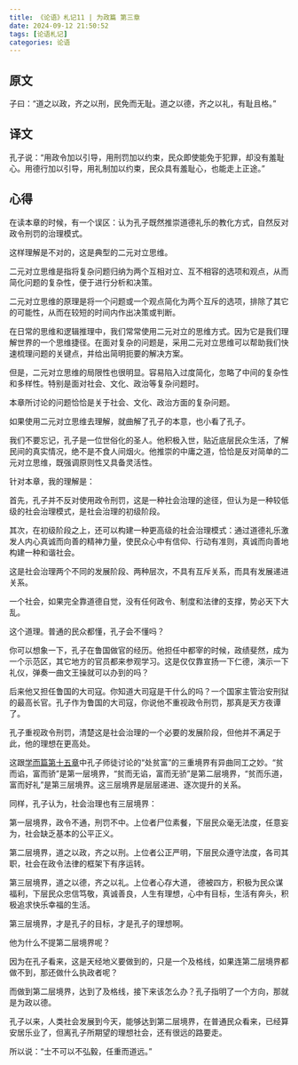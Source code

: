 ```yaml
---
title: 《论语》札记11 | 为政篇 第三章
date: 2024-09-12 21:50:52
tags: [论语札记]
categories: 论语
---
```

## 原文

子曰：“道之以政，齐之以刑，民免而无耻。道之以德，齐之以礼，有耻且格。”

## 译文

孔子说：“用政令加以引导，用刑罚加以约束，民众即使能免于犯罪，却没有羞耻心。用德行加以引导，用礼制加以约束，民众具有羞耻心，也能走上正途。”

## 心得

在读本章的时候，有一个误区：认为孔子既然推崇道德礼乐的教化方式，自然反对政令刑罚的治理模式。

这样理解是不对的，这是典型的二元对立思维。

二元对立思维是指将复杂问题归纳为两个互相对立、互不相容的选项和观点，从而简化问题的复杂性，便于进行分析和决策。

二元对立思维的原理是将一个问题或一个观点简化为两个互斥的选项，排除了其它的可能性，从而在较短的时间内作出决策或判断。

在日常的思维和逻辑推理中，我们常常使用二元对立的思维方式。因为它是我们理解世界的一个思维捷径。在面对复杂的问题是，采用二元对立思维可以帮助我们快速梳理问题的关键点，并给出简明扼要的解决方案。

但是，二元对立思维的局限性也很明显。容易陷入过度简化，忽略了中间的复杂性和多样性。特别是面对社会、文化、政治等复杂问题时。

本章所讨论的问题恰恰是关于社会、文化、政治方面的复杂问题。

如果使用二元对立思维去理解，就曲解了孔子的本意，也小看了孔子。

我们不要忘记，孔子是一位世俗化的圣人。他积极入世，贴近底层民众生活，了解民间的真实情况，绝不是不食人间烟火。他推崇的中庸之道，恰恰是反对简单的二元对立思维，既强调原则性又具备灵活性。

针对本章，我的理解是：

首先，孔子并不反对使用政令刑罚，这是一种社会治理的途径，但认为是一种较低级的社会治理模式，是社会治理的初级阶段。

其次，在初级阶段之上，还可以构建一种更高级的社会治理模式：通过道德礼乐激发人内心真诚而向善的精神力量，使民众心中有信仰、行动有准则，真诚而向善地构建一种和谐社会。

这是社会治理两个不同的发展阶段、两种层次，不具有互斥关系，而具有发展递进关系。

一个社会，如果完全靠道德自觉，没有任何政令、制度和法律的支撑，势必天下大乱。

这个道理。普通的民众都懂，孔子会不懂吗？

你可以想象一下，孔子在鲁国做官的经历。他担任中都宰的时候，政绩斐然，成为一个示范区，其它地方的官员都来参观学习。这是仅仅靠宣扬一下仁德，演示一下礼仪，弹奏一曲文王操就可以办到的吗？

后来他又担任鲁国的大司寇。你知道大司寇是干什么的吗？一个国家主管治安刑狱的最高长官。孔子作为鲁国的大司寇，你说他不重视政令刑罚，那真是天方夜谭了。

孔子重视政令刑罚，清楚这是社会治理的一个必要的发展阶段，但他并不满足于此，他的理想在更高处。

这跟[学而篇第十五章](/2024/08/15/《论语》札记8/)中孔子师徒讨论的“处贫富”的三重境界有异曲同工之妙。“贫而谄，富而骄”是第一层境界，“贫而无谄，富而无骄”是第二层境界，“贫而乐道，富而好礼”是第三层境界。这三层境界是层层递进、逐次提升的关系。

同样，孔子认为，社会治理也有三层境界：

第一层境界，政令不通，刑罚不中。上位者尸位素餐，下层民众毫无法度，任意妄为，社会缺乏基本的公平正义。

第二层境界，道之以政，齐之以刑。上位者公正严明，下层民众遵守法度，各司其职，社会在政令法律的框架下有序运转。

第三层境界，道之以德，齐之以礼。上位者心存大道， 德被四方，积极为民众谋福利，下层民众忠信笃敬，真诚善良，人生有理想，心中有目标，生活有奔头，积极追求快乐幸福的生活。

第三层境界，才是孔子的目标，才是孔子的理想啊。

他为什么不提第二层境界呢？

因为在孔子看来，这是天经地义要做到的，只是一个及格线，如果连第二层境界都做不到，那还做什么执政者呢？

而做到第二层境界，达到了及格线，接下来该怎么办？孔子指明了一个方向，那就是为政以德。

孔子以来，人类社会发展到今天，能够达到第二层境界，在普通民众看来，已经算安居乐业了，但离孔子所期望的理想社会，还有很远的路要走。

所以说：“士不可以不弘毅，任重而道远。”
